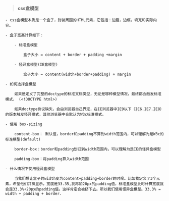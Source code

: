 
> #### css盒模型

    - css盒模型本质是一个盒子，封装周围的HTML元素，它包括：边距，边框，填充和实际内容。

    - 盒子宽高计算如下：

        - 标准盒模型

            盒子大小 = content + border + padding +margin

        - 怪异盒模型(IE盒模型)

            盒子大小 = content(width+border+padding) + margin
        
    - 如何选择盒模型

        如果是定义了完整的doctype的标准文档类型，无论是哪种模型情况，最终都会触发标准模式， (<!DOCTYPE html>) 

        如果doctype协议缺失，会由浏览器自己界定，在IE浏览器中IE9以下（IE6.IE7.IE8）的版本触发怪异模式，其他浏览器中会默认为W3c标准模式。
    
    - 使用 box-sizing

        content-box： 默认值，border和padding不算到width范围内，可以理解为是W3c的标准模型(default)

        border-box：border和padding划归到width范围内，可以理解为是IE的怪异盒模型

        padding-box：将padding算入width范围

    - 什么情况下使用怪异盒模型

        当我们想让盒子的width变为content+padding+border的时候。比如我定义了3个元素，希望他们并排显示，宽度是33.35,我再加20px的padding值，标准盒模型此时计算宽度就会是33.3%+20px的padding值。这样肯定会被挤下去。所以我们使用怪异盒模型。33.3% = width + padding + border.

